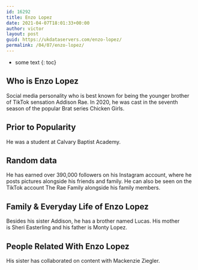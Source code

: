 ```yaml
---
id: 16292
title: Enzo Lopez
date: 2021-04-07T18:01:33+00:00
author: victor
layout: post
guid: https://ukdataservers.com/enzo-lopez/
permalink: /04/07/enzo-lopez/
---
```


* some text
{: toc}


## Who is Enzo Lopez



Social media personality who is best known for being the younger brother of TikTok sensation Addison Rae. In 2020, he was cast in the seventh season of the popular Brat series Chicken Girls. 

                
                
                
## Prior to Popularity



He was a student at Calvary Baptist Academy. 

                
                
                
## Random data



He has earned over 390,000 followers on his Instagram account, where he posts pictures alongside his friends and family. He can also be seen on the TikTok account The Rae Family alongside his family members. 

                
                
                
## Family & Everyday Life of Enzo Lopez



Besides his sister Addison, he has a brother named Lucas. His mother is Sheri Easterling and his father is Monty Lopez.  

                
                
                
## People Related With Enzo Lopez



His sister has collaborated on content with Mackenzie Ziegler. 

                
              
            
          
          
          
